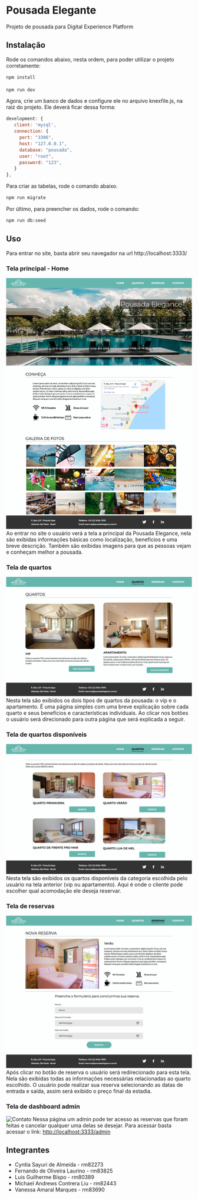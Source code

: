 # Pousada Elegante

Projeto de pousada para Digital Experience Platform 

## Instalação

Rode os comandos abaixo, nesta ordem, para poder utilizar o projeto corretamente:


```bash
npm install

npm run dev
```


Agora, crie um banco de dados e configure ele no arquivo knexfile.js, na raiz do projeto. Ele deverá ficar dessa forma:

```js
development: {
   client: 'mysql',
   connection: {
     port: "3306",
     host: "127.0.0.1",
     database: "pousada",
     user: "root",
     password: "123",
   }
},
```

Para criar as tabelas, rode o comando abaixo.


```bash
npm run migrate
```

Por último, para preencher os dados, rode o comando:
```bash
npm run db:seed

```

## Uso

Para entrar no site, basta abrir seu navegador na url http://localhost:3333/

### Tela principal - Home
![Home](src/public/assets/images/markdown/home.jpeg?raw=true)
Ao entrar no site o usuário verá a tela a principal da Pousada Elegance, nela são exibidas informações básicas como localização,
benefícios e uma breve descrição. Também são exibidas imagens para que as pessoas vejam e conheçam melhor a pousada.

### Tela de quartos
![Tipos](src/public/assets/images/markdown/tipos.jpeg)
Nesta tela são exibidos os dois tipos de quartos da pousada: o vip e o apartamento. É uma página simples com uma breve explicação
sobre cada quarto e seus benefícios e características individuais. Ao clicar nos botões o usuário será direcionado para outra página
que será explicada a seguir.

### Tela de quartos disponíveis
![Quartos](src/public/assets/images/markdown/quartos.jpeg)
Nesta tela são exibidos os quartos disponíveis da categoria escolhida pelo usuário na tela anterior (vip ou apartamento). Aqui é onde
o cliente pode escolher qual acomodação ele deseja reservar.

### Tela de reservas
![Reserva](src/public/assets/images/markdown/reserva.jpeg)
Após clicar no botão de reserva o usuário será redirecionado para esta tela. Nela são exibidas todas as informações necessárias
relacionadas ao quarto escolhido. O usuário pode realizar sua reserva selecionando as datas de entrada e saída, assim será exibido
o preço final da estadia.

### Tela de dashboard admin
![Contato](src/public/assets/images/markdown/admin.jpeg)
Nessa página um admin pode ter acesso as reservas que foram feitas e cancelar qualquer uma delas se desejar. Para acessar basta acessar o link: <http://localhost:3333/admin> 



## Integrantes
- Cyntia Sayuri de Almeida - rm82273
- Fernando de Oliveira Laurino - rm83825
- Luis Guilherme Bíspo - rm80389
- Michael Andrews Contrera Liu - rm82443
- Vanessa Amaral Marques - rm83690
